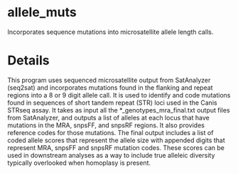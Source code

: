 # allele_muts
Incorporates sequence mutations into microsatellite allele length calls.

# Details
This program uses sequenced microsatellite output from SatAnalyzer (seq2sat) and incorporates mutations found in the flanking and repeat regions into a 8 or 9 digit allele call. 
It is used to identify and code mutations found in sequences of short tandem repeat (STR) loci used in the Canis STRseq assay. It takes as input all the *_genotypes_mra_final.txt output files from SatAnalyzer, and outputs a list of alleles at each locus that have mutations in the MRA, snpsFF, and snpsRF regions. It also provides reference codes for those mutations. The final output includes a list of coded allele scores that represent the allele size with appended digits that represent MRA, snpsFF and snpsRF mutation codes. These scores can be used in downstream analyses as a way to include true alleleic diversity typically overlooked when homoplasy is present.
